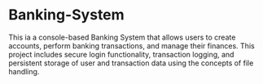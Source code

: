 # Banking-System
This ia a console-based Banking System that allows users to create accounts, perform banking transactions, and manage their finances. This project includes secure login functionality, transaction logging, and persistent storage of user and transaction data using the concepts of file handling.
